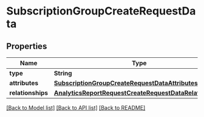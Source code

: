 # SubscriptionGroupCreateRequestData

## Properties
Name | Type | Description | Notes
------------ | ------------- | ------------- | -------------
**type** | **String** |  | 
**attributes** | [**SubscriptionGroupCreateRequestDataAttributes**](SubscriptionGroupCreateRequestDataAttributes.md) |  | 
**relationships** | [**AnalyticsReportRequestCreateRequestDataRelationships**](AnalyticsReportRequestCreateRequestDataRelationships.md) |  | 

[[Back to Model list]](../README.md#documentation-for-models) [[Back to API list]](../README.md#documentation-for-api-endpoints) [[Back to README]](../README.md)


